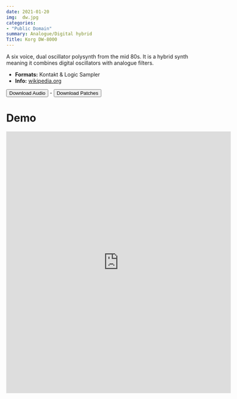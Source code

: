 ```yaml
---
date: 2021-01-20
img:  dw.jpg
categories: 
- "Public Domain"
summary: Analogue/Digital hybrid
Title: Korg DW-8000
---
```



A six voice, dual oscillator polysynth from the mid 80s. It is a hybrid synth meaning it combines digital oscillators with analogue filters. 

-   **Formats:** Kontakt & Logic Sampler
-    **Info:** [wikipedia.org](https://en.wikipedia.org/wiki/Korg_DW-8000/)




<div class="buttons"> <a href="https://www.dropbox.com/sh/wfz0oqm8tkbbj2r/AACsOtC3stWk8n-zyCub45S8a?dl=0"> <button>Download Audio</button></a> - <a href="https://github.com/publicsamples/Korg-DW-8000"> <button>Download Patches</button></a></div>

# Demo

<iframe width="600" height="700" src="https://www.modularsamples.com/Demos/demos/dw8000.html" frameborder="0" allow="accelerometer; autoplay; clipboard-write; encrypted-media; gyroscope; picture-in-picture" allowfullscreen></iframe>




